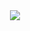 <div align="center"> <img src="https://github-readme-stats.vercel.app/api?username=yusc-echo&show_icons=true&theme=tokyonight" /> </div>
